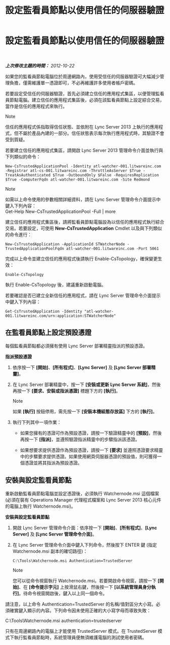 ﻿---
title: 設定監看員節點以使用信任的伺服器驗證
TOCTitle: 設定監看員節點以使用信任的伺服器驗證
ms:assetid: 42d879ac-aa90-4ed6-b5e2-1e208711672a
ms:mtpsurl: https://technet.microsoft.com/zh-tw/library/JJ204852(v=OCS.15)
ms:contentKeyID: 49290742
ms.date: 08/10/2015
mtps_version: v=OCS.15
ms.translationtype: HT
---

# 設定監看員節點以使用信任的伺服器驗證

 

_**上次修改主題的時間：** 2012-10-22_

如果您的監看員節點電腦位於周邊網路內，使用受信任的伺服器驗證可大幅減少管理負擔，僅需維護單一憑證即可，不必再維護許多使用者帳戶密碼。

若要設定受信任的伺服器驗證，首先必須建立信任的應用程式集區，以便管理監看員節點電腦。建立信任的應用程式集區後，必須在該監看員節點上設定綜合交易，當作是信任的應用程式來執行。

> [!NOTE]  
> 信任的應用程式係指取得信任狀態、並依附在 Lync Server 2013 上執行的應用程式，但不屬於產品內建的一部分。信任狀態表示每次執行應用程式時，其驗證不會受到質疑。



若要建立信任的應用程式集區，請開啟 Lync Server 2013 管理命令介面並執行與下列類似的命令：

    New-CsTrustedApplicationPool -Identity atl-watcher-001.litwareinc.com -Registrar atl-cs-001.litwareinc.com -ThrottleAsServer $True -TreatAsAuthenticated $True -OutboundOnly $False -RequiresReplication $True -ComputerFqdn atl-watcher-001.litwareinc.com -Site Redmond

> [!NOTE]
> 如需以上命令使用的參數相關詳細資料，請在 Lync Server 管理命令介面提示中鍵入下列內容：<br />
> Get-Help New-CsTrustedApplicationPool -Full | more


建立信任的應用程式集區後，請將監看員節點電腦設為以信任的應用程式執行綜合交易。若要設定，可使用 **New-CsTrustedApplication** Cmdlet 以及與下列類似的命令進行：

    New-CsTrustedApplication -ApplicationId STWatcherNode -TrustedApplicationPoolFqdn atl-watcher-001.litwareinc.com -Port 5061

完成以上命令並建立信任的應用程式後請執行 Enable-CsTopology，確保變更生效：

    Enable-CsTopology

執行 Enable-CsTopology 後，建議重新啟動電腦。

若要確認是否已建立全新信任的應用程式，請在 Lync Server 管理命令介面提示中鍵入下列內容：

    Get-CsTrustedApplication -Identity "atl-watcher-001.litwareinc.com/urn:application:STWatcherNode"

## 在監看員節點上設定預設憑證

每個監看員節點都必須擁有使用 Lync Server 部署精靈指派的預設憑證。

**指派預設憑證**

1.  依序按一下 **\[開始\]**、**\[所有程式\]**、**\[Lync Server\]** 及 **\[Lync Server 部署精靈\]**。

2.  在 Lync Server 部署精靈中，按一下 **\[安裝或更新 Lync Server 系統\]**，然後再按一下 **\[要求、安裝或指派憑證\]** 標題下方的 **\[執行\]**。
    
    > [!NOTE]  
    > 如果 <strong>[執行]</strong> 按鈕停用，需先按一下 <strong>[安裝本機組態存放區]</strong> 下方的 <strong>[執行]</strong>。
    


3.  執行下列其中一項作業：
    
      - 如果您擁有的憑證可作為預設憑證，請按一下驗證精靈中的 **\[預設\]**，然後再按一下 **\[指派\]**，並遵照驗證指派精靈中的步驟指派該憑證。
    
      - 如果想要求提供憑證作為預設憑證，請按一下 **\[要求\]** 並遵照憑證要求精靈中的步驟要求提供憑證。如果使用網頁伺服器憑證的預設值，則可獲得一個憑證並將其指派為預設憑證。

## 安裝與設定監看員節點

重新啟動監看員節點電腦並設定憑證後，必須執行 Watchernode.msi 這個檔案 (必須在裝有 Operations Manager 代理程式檔案和 Lync Server 2013 核心元件的電腦上執行 Watchernode.msi)。

**安裝與設定監看員節點**

1.  開啟 Lync Server 管理命令介面：依序按一下 **\[開始\]**、**\[所有程式\]**、**\[Lync Server\]** 及 **\[Lync Server 管理命令介面\]**。

2.  在 Lync Server 管理命令介面中鍵入下列命令，然後按下 ENTER 鍵 (指定 Watchernode.msi 副本的確切路徑)：
    
        C:\Tools\Watchernode.msi Authentication=TrustedServer
    
    > [!NOTE]  
    > 您可以從命令視窗執行 Watchernode.msi。若要開啟命令視窗，請按一下 <strong>[開始]</strong>、在 <strong>[命令提示字元]</strong> 上按滑鼠右鍵，然後按一下 <strong>[以系統管理員身分執行]</strong>。待命令視窗開啟後，鍵入以上同一個命令。
    


請注意，以上命令 Authentication=TrustedServer 的名稱/值對區分大小寫。必須確實鍵入顯示的內容。下列命令因未使用正確的大小寫字母而導致失敗：

C:\\Tools\\Watchernode.msi authentication=trustedserver

只有在周邊網路內的電腦上才能使用 TrustedServer 模式。在 TrustedServer 模式下執行監看員節點時，系統管理員便無須維護電腦的測試使用者密碼。

